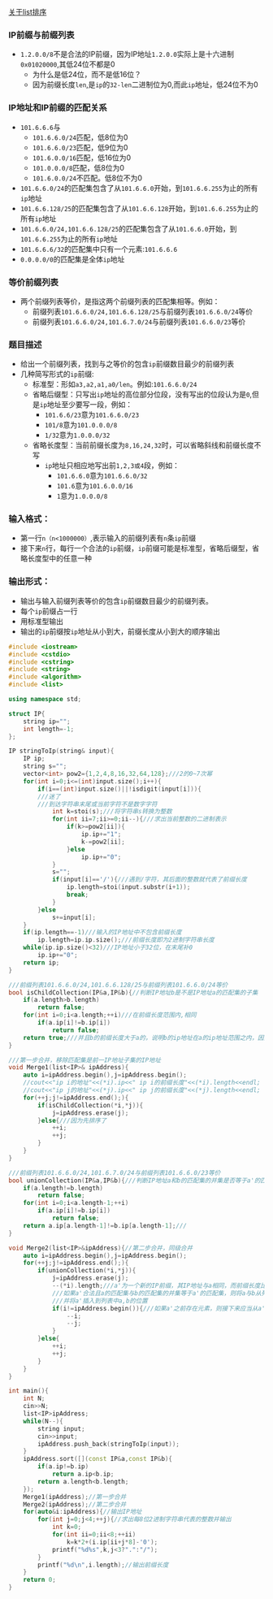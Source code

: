 [关于list排序](https://blog.csdn.net/richenyunqi/article/details/86477396)

### IP前缀与前缀列表

* ```1.2.0.0/8```不是合法的IP前缀，因为IP地址```1.2.0.0```实际上是十六进制```0x01020000```,其低24位不都是0
  * 为什么是低24位，而不是低16位？
  * 因为前缀长度```len```,是```ip```的```32-len```二进制位为0,而此```ip```地址，低24位不为0
  
### IP地址和IP前缀的匹配关系

* ```101.6.6.6```与
  * ```101.6.6.0/24```匹配，低8位为0
  * ```101.6.6.0/23```匹配，低9位为0
  * ```101.6.0.0/16```匹配，低16位为0
  * ```101.0.0.0/8```匹配，低8位为0
  * ```101.6.0.0/24```不匹配。低8位不为0
* ```101.6.6.0/24```的匹配集包含了从```101.6.6.0```开始，到```101.6.6.255```为止的所有```ip```地址
* ```101.6.6.128/25```的匹配集包含了从```101.6.6.128```开始，到```101.6.6.255```为止的所有```ip```地址
* ```101.6.6.0/24,101.6.6.128/25```的匹配集包含了从```101.6.6.0```开始，到```101.6.6.255```为止的所有```ip```地址
* ```101.6.6.6/32```的匹配集中只有一个元素:```101.6.6.6```
* ```0.0.0.0/0```的匹配集是全体```ip```地址


### 等价前缀列表

* 两个前缀列表等价，是指这两个前缀列表的匹配集相等。例如：
  * 前缀列表```101.6.6.0/24,101.6.6.128/25```与前缀列表```101.6.6.0/24```等价
  * 前缀列表```101.6.6.0/24,101.6.7.0/24```与前缀列表```101.6.6.0/23```等价
  
### 题目描述

* 给出一个前缀列表，找到与之等价的包含```ip```前缀数目最少的前缀列表
* 几种简写形式的```ip```前缀:
  * 标准型：形如```a3,a2,a1,a0/len```。例如:```101.6.6.0/24```
  * 省略后缀型：只写出```ip```地址的高位部分位段，没有写出的位段认为是```0```,但是```ip```地址至少要写一段，例如：
    * ```101.6.6/23```意为```101.6.6.0/23```
    * ```101/8```意为```101.0.0.0/8```
    * ```1/32```意为```1.0.0.0/32```
  * 省略长度型：当前前缀长度为```8,16,24,32```时，可以省略斜线和前缀长度不写
    * ```ip```地址只相应地写出前```1,2,3或4```段，例如：
      * ```101.6.6.0```意为```101.6.6.0/32```
      * ```101.6```意为```101.6.0.0/16```
      * ```1```意为```1.0.0.0/8```
      
      
### 输入格式：
* 第一行```n（n<1000000）```,表示输入的前缀列表有```n```条```ip```前缀
* 接下来```n```行，每行一个合法的```ip```前缀，```ip```前缀可能是标准型，省略后缀型，省略长度型中的任意一种

### 输出形式：

* 输出与输入前缀列表等价的包含```ip```前缀数目最少的前缀列表。
* 每个```ip```前缀占一行
* 用标准型输出
* 输出的```ip```前缀按```ip```地址从小到大，前缀长度从小到大的顺序输出



```cpp
#include <iostream>
#include <cstdio>
#include <cstring>
#include <string>
#include <algorithm>
#include <list>

using namespace std;

struct IP{
    string ip="";
    int length=-1;
};

IP stringToIp(string& input){
    IP ip;
    string s="";
    vector<int> pow2={1,2,4,8,16,32,64,128};///2的0~7次幂
    for(int i=0;i<=(int)input.size();i++){
        if(i==(int)input.size()||!isdigit(input[i])){
        ///迷了
        ///到达字符串末尾或当前字符不是数字字符
            int k=stoi(s);///将字符串s转换为整数
            for(int ii=7;ii>=0;ii--){///求出当前整数的二进制表示
                if(k>=pow2[ii]){
                    ip.ip+="1";
                    k-=pow2[ii];
                }else
                    ip.ip+="0";
            }
            s="";
            if(input[i]=='/'){///遇到/字符，其后面的整数就代表了前缀长度
                ip.length=stoi(input.substr(i+1));
                break;
            }
        }else
            s+=input[i];
    }
    if(ip.length==-1)///输入的IP地址中不包含前缀长度
        ip.length=ip.ip.size();///前缀长度即为2进制字符串长度
    while(ip.ip.size()<32)///IP地址小于32位，在末尾补0
        ip.ip+="0";
    return ip;
}

///前缀列表101.6.6.0/24,101.6.6.128/25与前缀列表101.6.6.0/24等价
bool isChildCollection(IP&a,IP&b){//判断IP地址b是不是IP地址a的匹配集的子集
    if(a.length>b.length)
        return false;
    for(int i=0;i<a.length;++i)///在前缀长度范围内,相同
        if(a.ip[i]!=b.ip[i])
            return false;
    return true;///并且b的前缀长度大于a的，说明b的ip地址在a的ip地址范围之内，因为b的长度大，并且在a的长度范围内又与a相同
}

///第一步合并，移除匹配集是前一IP地址子集的IP地址
void Merge1(list<IP>& ipAddress){
    auto i=ipAddress.begin(),j=ipAddress.begin();
    //cout<<"ip i的地址"<<(*i).ip<<" ip i的前缀长度"<<(*i).length<<endl;
    //cout<<"ip j的地址"<<(*j).ip<<" ip j的前缀长度"<<(*j).length<<endl;
    for(++j;j!=ipAddress.end();){
        if(isChildCollection(*i,*j)){
            j=ipAddress.erase(j);
        }else{///因为先排序了
            ++i;
            ++j;
        }
    }
}

///前缀列表101.6.6.0/24,101.6.7.0/24与前缀列表101.6.6.0/23等价
bool unionCollection(IP&a,IP&b){///判断IP地址a和b的匹配集的并集是否等于a'的匹配集
    if(a.length!=b.length)
        return false;
    for(int i=0;i<a.length-1;++i)
        if(a.ip[i]!=b.ip[i])
            return false;
    return a.ip[a.length-1]!=b.ip[a.length-1];///
}

void Merge2(list<IP>&ipAddress){//第二步合并，同级合并
    auto i=ipAddress.begin(),j=ipAddress.begin();
    for(++j;j!=ipAddress.end();){
        if(unionCollection(*i,*j)){
            j=ipAddress.erase(j);
            --(*i).length;///a'为一个新的IP前缀，其IP地址与a相同，而前缀长度比a少1
            ///如果a'合法且a的匹配集与b的匹配集的并集等于a'的匹配集，则将a与b从列表中移除
            ///并将a'插入到列表中a,b的位置
            if(i!=ipAddress.begin()){///如果a'之前存在元素，则接下来应当从a'的前一个元素开始考虑,否则继续从a'开始考虑
                --i;
                --j;
            }
        }else{
            ++i;
            ++j;
        }
    }
}

int main(){
    int N;
    cin>>N;
    list<IP>ipAddress;
    while(N--){
        string input;
        cin>>input;
        ipAddress.push_back(stringToIp(input));
    }
    ipAddress.sort([](const IP&a,const IP&b){
        if(a.ip!=b.ip)
            return a.ip<b.ip;
        return a.length<b.length;
    });
    Merge1(ipAddress);//第一步合并
    Merge2(ipAddress);//第二步合并
    for(auto&i:ipAddress){//输出IP地址
        for(int j=0;j<4;++j){//求出每8位2进制字符串代表的整数并输出
            int k=0;
            for(int ii=0;ii<8;++ii)
                k=k*2+(i.ip[ii+j*8]-'0');
            printf("%d%s",k,j<3?".":"/");
        }
        printf("%d\n",i.length);//输出前缀长度
    }
    return 0;
}


```

  

